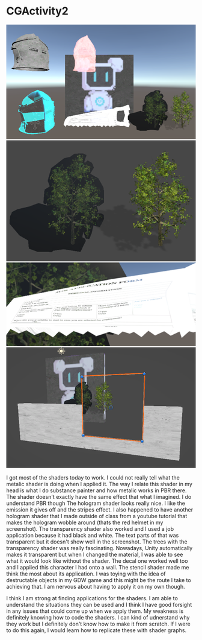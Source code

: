# CGActivity2

![shaderShowCase](https://github.com/GarlicGladiator/CGActivities/blob/dcf71ee917b7c8f4ef04735c9414ddf915cf132b/Screenshot%202025-10-31%20163724.png)
![trees](https://github.com/GarlicGladiator/CGActivities/blob/dcf71ee917b7c8f4ef04735c9414ddf915cf132b/Screenshot%202025-10-31%20153323.png)
![transparency](https://github.com/GarlicGladiator/CGActivities/blob/dcf71ee917b7c8f4ef04735c9414ddf915cf132b/Screenshot%202025-10-31%20160450.png)
![stencil](https://github.com/GarlicGladiator/CGActivities/blob/dcf71ee917b7c8f4ef04735c9414ddf915cf132b/Screenshot%202025-10-31%20163625.png)

I got most of the shaders today to work. I could not really tell what the metalic shader is doing when I applied it. The way I relate this shader in my head is what I do substance painter and how metalic works in PBR there. The shader doesn't exactly have the same effect that what I imagined. I do understand PBR though The hologram shader looks really nice. I like the emission it gives off and the stripes effect. I also happened to have another hologram shader that I made outside of class from a youtube tutorial that makes the hologram wobble around (thats the red helmet in my screenshot). The transparency shader also worked and I used a job application because it had black and white. The text parts of that was transparent but it doesn't show well in the screenshot. The trees with the transparency shader was really fascinating. Nowadays, Unity automatically makes it transparent but when I changed the material, I was able to see what it would look like without the shader. The decal one worked well too and I applied this character I had onto a wall. The stencil shader made me think the most about its application. I was toying with the idea of destructable objects in my GDW game and this might be the route I take to achieving that. I am nervous about having to apply it on my own though.

I think I am strong at finding applications for the shaders. I am able to understand the situations they can be used and I think I have good forsight in any issues that could come up when we apply them. My weakness is definitely knowing how to code the shaders. I can kind of udnerstand why they work but I definitely don't know how to make it from scratch. If I were to do this again, I would learn how to replicate these with shader graphs. 

